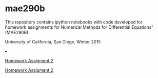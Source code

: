 # mae290b

This repository contains ipython notebooks with code developed for homework assignments for Numerical Methods for Differential Equations" (MAE290B).
<p>University of California, San Diego, Winter 2015</p>

<li>

<a href=http://nbviewer.ipython.org/github/crocha700/mae290b/blob/master/hw/2/mae290b_hw2.ipynb>Homework Assigment 2</a>

<a href=http://nbviewer.ipython.org/github/crocha700/mae290b/blob/master/hw/3/mae290b_hw3.ipynb>Homework Assigment 2</a>

</li>
